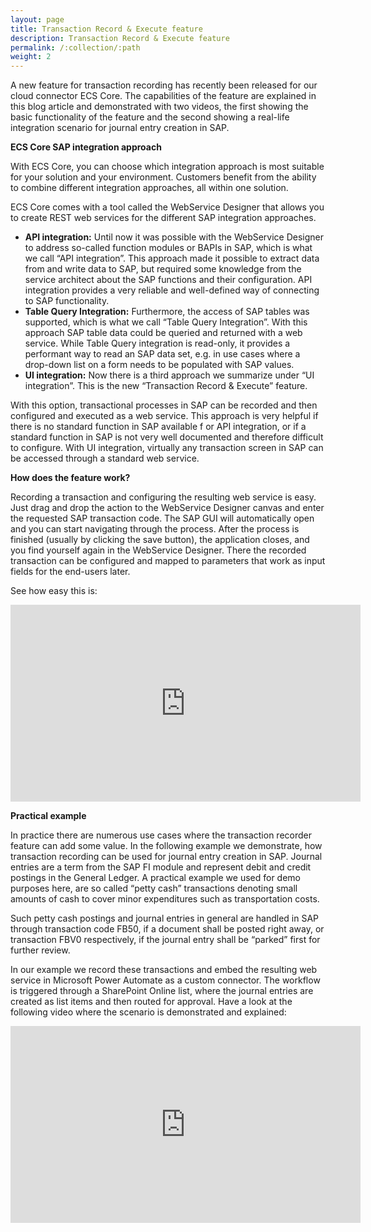 ```yaml
---
layout: page
title: Transaction Record & Execute feature 
description: Transaction Record & Execute feature 
permalink: /:collection/:path
weight: 2
---
```


A new feature for transaction recording has recently been released for our cloud connector ECS Core.
The capabilities of the feature are explained in this blog article and demonstrated with two videos, the first showing the basic functionality of 
the feature and the second showing a real-life integration scenario for journal entry creation in SAP.

**ECS Core SAP integration approach**

With ECS Core, you can choose which integration approach is most suitable for your solution and your environment. Customers benefit from the ability to combine different integration approaches, all within one solution.

ECS Core comes with a tool called the WebService Designer that allows you to create REST web services for the different SAP integration approaches.
- **API integration:** Until now it was possible with the WebService Designer to address so-called function modules or BAPIs in SAP, which is what we call “API integration”. This approach made it possible to extract data from and write data to SAP, but required some knowledge from the service architect about the SAP functions and their configuration. API integration provides a very reliable and well-defined way of connecting to SAP functionality.
- **Table Query Integration:** Furthermore, the access of SAP tables was supported, which is what we call “Table Query Integration”. With this approach SAP table data could be queried and returned with a web service. While Table Query integration is read-only, it provides a performant way to read an SAP data set, e.g. in use cases where a drop-down list on a form needs to be populated with SAP values.
- **UI integration:** Now there is a third approach we summarize under “UI integration”. This is the new “Transaction Record & Execute” feature.

With this option, transactional processes in SAP can be recorded and then configured and executed as a web service. This approach is very helpful if there is no standard function in SAP available f
or API integration, or if a standard function in SAP is not very well documented and therefore difficult to configure. With UI integration, virtually any transaction screen in SAP can be accessed through a standard web service.

**How does the feature work?**

Recording a transaction and configuring the resulting web service is easy. Just drag and drop the action to the WebService Designer canvas and enter the requested SAP transaction code. 
The SAP GUI will automatically open and you can start navigating through the process. After the process is finished (usually by clicking the save button), the application closes, and you find yourself again in the 
WebService Designer. There the recorded transaction can be configured and mapped to parameters that work as input fields for the end-users later.

See how easy this is:

 <iframe width="560" height="315"
src="https://www.youtube.com/embed/A5sELnaxnD8"
frameborder="0" allow="accelerometer; autoplay;
clipboard-write; encrypted-media; gyroscope; picture-in-picture"
allowfullscreen></iframe>

**Practical example**

In practice there are numerous use cases where the transaction recorder feature can add some value. In the following example we demonstrate, how transaction recording can be used for journal entry creation in SAP.
Journal entries are a term from the SAP FI module and represent debit and credit postings in the General Ledger. A practical example we used for demo purposes here, are so called “petty cash” transactions denoting small amounts of cash to cover minor expenditures such as transportation costs.

Such petty cash postings and journal entries in general are handled in SAP through transaction code FB50, if a document shall be posted right away, or transaction FBV0 respectively, if the journal entry shall be “parked” first for further review.

In our example we record these transactions and embed the resulting web service in Microsoft Power Automate as a custom connector. The workflow is triggered through a SharePoint Online list, where the journal entries are created as list items and then routed for approval. Have a look at the following video where the scenario is demonstrated and explained:

 <iframe width="560" height="315"
src="https://www.youtube.com/embed/vXjYmYgiazI"
frameborder="0" allow="accelerometer; autoplay;
clipboard-write; encrypted-media; gyroscope; picture-in-picture"
allowfullscreen></iframe>